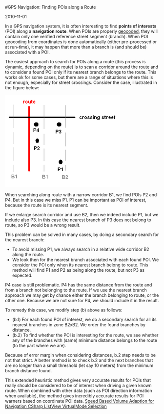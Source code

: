 #GPS Navigation: Finding POIs along a Route

2010-11-01

<!--- tags: gps -->

In a GPS navigation system, it is often interesting to find **points of interests** (POI) along a **navigation route**. When POIs are properly [geocoded](http://en.wikipedia.org/wiki/Geocoding), they will contain only one verified reference street segment (branch). When POI geocoding from coordinates is done automatically (either pre-processed or at run-time), it may happen that more than a branch is (and should be) associated with a POI.

The easiest approach to search for POIs along a route (this process is dynamic, depending on the route) is to scan a corridor around the route and to consider a found POI only if its nearest branch belongs to the route. This works ok for some cases, but there are a range of situations where this is not enough, especially for street crossings. Consider the case, illustrated in the figure below:

![](blog/2010/nav/pois-along-a-route.png)

When searching along route with a narrow corridor B1, we find POIs P2 and P4. But in this case we miss P1. P1 can be important as POI of interest, because the route is its nearest segment.

If we enlarge search corridor and use B2, then we indeed include P1, but we include also P3. In this case the nearest branch of P3 does not belong to route, so P3 would be a wrong result.

This problem can be solved in many cases, by doing a secondary search for the nearest branch:

* To avoid missing P1, we always search in a relative wide corridor B2 along the route.
* We look then for the nearest branch associated with each found POI. We consider the POI only when its nearest branch belong to route.
This method will find P1 and P2 as being along the route, but not P3 as expected.

P4 case is still problematic. P4 has the same distance from the route and from a branch not belonging to the route. If we use the nearest branch approach we may get by chance either the branch belonging to route, or the other one. Because we are not sure for P4, we should include it in the result.

To remedy this case, we modify step (b) above as follows:

* (b.1)	For each found POI of interest, we do a secondary search for all its nearest branches in zone B2xB2. We order the found branches by distance.
* (b.2)	To find whether the POI is interesting for the route, we see whether any of the branches with (same) minimum distance belongs to the route (to the part where we are).

Because of error margin  when considering distances, b.2 step needs to be not that strict. A better method is to check b.2 and the next branches that are no longer than a small threshold (let say 10 meters) from the minimum branch distance found.

This extended heuristic method gives very accurate results for POIs that really should be considered to be of interest when driving a given known route. When combined with other data (such as POI direction information when available), the method gives incredibly accurate results for POI warners based on coordinate POI data.
<ins class='nfooter'><a rel='prev' id='fprev' href='#blog/2010/2010-11-02-Speed-Based-Volume-Adaption-for-Navigation.md'>Speed Based Volume Adaption for Navigation</a> <a rel='next' id='fnext' href='#blog/2010/2010-10-10-CSharp-ListView-VirtualMode-Selection.md'>CSharp ListView VirtualMode Selection</a></ins>
